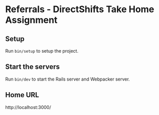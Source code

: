 # Referrals - DirectShifts Take Home Assignment

## Setup

Run `bin/setup` to setup the project.

## Start the servers

Run `bin/dev` to start the Rails server and Webpacker server.

## Home URL

http://localhost:3000/

